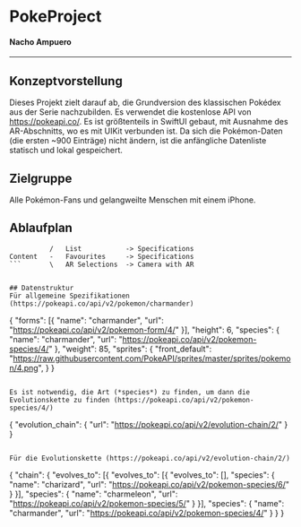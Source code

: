 # PokeProject
#### Nacho Ampuero
--------------------

## Konzeptvorstellung
Dieses Projekt zielt darauf ab, die Grundversion des klassischen Pokédex aus der Serie nachzubilden. Es verwendet die kostenlose API von https://pokeapi.co/.
Es ist größtenteils in SwiftUI gebaut, mit Ausnahme des AR-Abschnitts, wo es mit UIKit verbunden ist.
Da sich die Pokémon-Daten (die ersten ~900 Einträge) nicht ändern, ist die anfängliche Datenliste statisch und lokal gespeichert.


## Zielgruppe
Alle Pokémon-Fans und gelangweilte Menschen mit einem iPhone.

## Ablaufplan
```
          /   List           -> Specifications
Content   -   Favourites     -> Specifications
```       \   AR Selections  -> Camera with AR


## Datenstruktur
Für allgemeine Spezifikationen (https://pokeapi.co/api/v2/pokemon/charmander)
```
{
    "forms": [{
        "name": "charmander",
        "url": "https://pokeapi.co/api/v2/pokemon-form/4/"
    }],
    "height": 6,
    "species": {
        "name": "charmander",
        "url": "https://pokeapi.co/api/v2/pokemon-species/4/"
    },
    "weight": 85,
    "sprites": {
        "front_default": "https://raw.githubusercontent.com/PokeAPI/sprites/master/sprites/pokemon/4.png",
    }
}
```

Es ist notwendig, die Art (*species*) zu finden, um dann die Evolutionskette zu finden (https://pokeapi.co/api/v2/pokemon-species/4/)
```
{
    "evolution_chain": {
        "url": "https://pokeapi.co/api/v2/evolution-chain/2/"
    }
}
```

Für die Evolutionskette (https://pokeapi.co/api/v2/evolution-chain/2/)
```
{
    "chain": {
        "evolves_to": [{
            "evolves_to": [{
                "evolves_to": [],
                "species": {
                    "name": "charizard",
                    "url": "https://pokeapi.co/api/v2/pokemon-species/6/"
                }
            }],
            "species": {
                "name": "charmeleon",
                "url": "https://pokeapi.co/api/v2/pokemon-species/5/"
            }
        }],
        "species": {
            "name": "charmander",
            "url": "https://pokeapi.co/api/v2/pokemon-species/4/"
        }
    }
}
```
